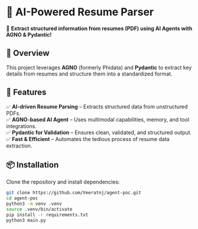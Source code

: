 # 📄 AI-Powered Resume Parser

🚀 **Extract structured information from resumes (PDF) using AI Agents with AGNO & Pydantic!**  

## 📝 Overview

This project leverages **AGNO** (formerly Phidata) and **Pydantic** to extract key details from resumes and structure them into a standardized format.  

## 🎯 Features

✅ **AI-driven Resume Parsing** – Extracts structured data from unstructured PDFs.  
✅ **AGNO-based AI Agent** – Uses multimodal capabilities, memory, and tool integrations.  
✅ **Pydantic for Validation** – Ensures clean, validated, and structured output.  
✅ **Fast & Efficient** – Automates the tedious process of resume data extraction.  

## 📦 Installation

Clone the repository and install dependencies:

```bash
git clone https://github.com/Veeratnj/agent-poc.git
cd agent-poc
python3 -m venv .venv
source .venv/bin/activate
pip install -r requirements.txt
python3 main.py


